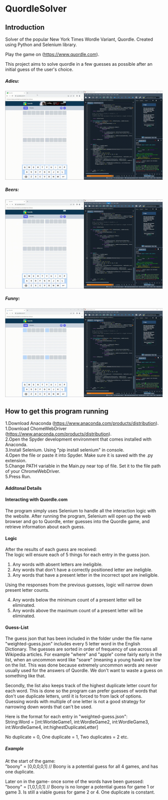 # QuordleSolver

## Introduction
Solver of the popular New York Times Wordle Variant, Quordle. Created using Python and Selenium library. 

Play the game on (https://www.quordle.com).  

This project aims to solve quordle in a few guesses as possible after an initial guess of the user's choice. 

##### Adieu:
![QuordleGif1](https://github.com/KyleJamesKilty/QuordleSolver/blob/Images/QuordleGifs/2022-09-22%2016-59-27(1).gif)
##### Beers:
![QuordleGif2](https://github.com/KyleJamesKilty/QuordleSolver/blob/Images/QuordleGifs/2022-09-22%2017-00-50(1).gif)
##### Funny:
![QuordleGif2](https://github.com/KyleJamesKilty/QuordleSolver/blob/Images/QuordleGifs/2022-09-22%2017-02-19.gif)

## How to get this program running
1.Download Anaconda (https://www.anaconda.com/products/distribution).  
1.Download ChomeWebDriver (https://www.anaconda.com/products/distribution).  
2.Open the Spyder development environment that comes installed with Anaconda.  
3.Install Selenium. Using "pip install selenium" in console.  
4.Open the file or paste it into Spyder. Make sure it is saved with the .py extension.  
5.Change PATH variable in the Main.py near top of file. Set it to the file path of your ChromeWebDriver.  
5.Press Run.   

#### Additonal Details
#### Interacting with Quordle.com
The program simply uses Selenium to handle all the interaction logic with the website. After running the program, Selenium will open up the web browser and go to Quordle, enter guesses into the Quordle game, and retrieve information about each guess.

#### Logic

After the results of each guess are received:  
The logic will ensure each of 5 things for each entry in the guess json.  
1. Any words with absent letters are ineligible.  
2. Any words that don't have a correctly positioned letter are ineligble.  
3. Any words that have a present letter in the incorrect spot are ineligible.  

Using the responses from the previous guesses, logic will narrow down present letter counts.  

4. Any words below the minimum count of a present letter will be eliminated.  
5. Any words above the maximum count of a present letter will be eliminated.  

#### Guess-List
The guess json that has been included in the folder under the file name "weighted-guess.json" includes every 5 letter word in the English Dictionary. The guesses are sorted in order of frequency of use across all Wikipedia articles. For example "where" and "apple" come fairly early in the list, when an uncommon word like "soare" (meaning a young hawk) are low on the list. This was done because extremely uncommon words are never usually used for the answers of Quordle. We don't want to waste a guess on something like that.

Secondly, the list also keeps track of the highest duplicate letter count for each word. This is done so the program can prefer guesses of words that don't use duplicate letters, until it is forced to from lack of options. Guessing words with multiple of one letter is not a good strategy for narrowing down words that can't be used.

Here is the format for each entry in "weighted-guess.json":   
String:Word = [int:WorldeGame1, int:WordleGame2, int:WordleGame3, int:WordleGame4, int:highestDuplicateLetter]  

No duplicate = 0, One duplicate = 1, Two duplicates = 2 etc.  

##### Example  
At the start of the game:  
"boony" = [0,0,0,0,1] // Boony is a potential guess for all 4 games, and has one duplicate.  


Later on in the game- once some of the words have been guessed:  
"boony" = [1,0,1,0,1] // Boony is no longer a potential guess for game 1 or game 3. Is still a viable guess for game 2 or 4. One duplicate is constant.

